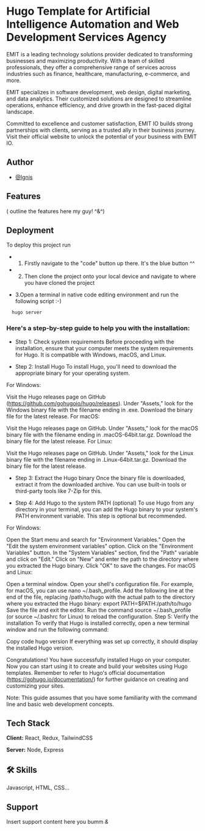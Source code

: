 
# Hugo Template for Artificial Intelligence Automation and Web Development Services Agency



EMIT is a leading technology solutions provider dedicated to transforming businesses and maximizing productivity. With a team of skilled professionals, they offer a comprehensive range of services across industries such as finance, healthcare, manufacturing, e-commerce, and more. 

EMIT specializes in software development, web design, digital marketing, and data analytics. Their customized solutions are designed to streamline operations, enhance efficiency, and drive growth in the fast-paced digital landscape. 

Committed to excellence and customer satisfaction, EMIT IO builds strong partnerships with clients, serving as a trusted ally in their business journey. Visit their official website to unlock the potential of your business with EMIT IO.
## Author

- [@Ignis](https://github.com/dracoignis-000)


## Features

( outline the features here my guy! ^&^)


## Deployment

To deploy this project run

- 1. Firstly navigate to the "code" button up there. It's the blue button ^^

- 2. Then clone the project onto your local device and navigate to where you have cloned the project

- 3.Open a terminal in native code editing environment and run the following script :-)

```bash
  hugo server
```

### Here's a step-by-step guide to help you with the installation:

- Step 1: Check system requirements
Before proceeding with the installation, ensure that your computer meets the system requirements for Hugo. It is compatible with Windows, macOS, and Linux.

- Step 2: Install Hugo
To install Hugo, you'll need to download the appropriate binary for your operating system.

For Windows:

Visit the Hugo releases page on GitHub (https://github.com/gohugoio/hugo/releases).
Under "Assets," look for the Windows binary file with the filename ending in .exe.
Download the binary file for the latest release.
For macOS:

Visit the Hugo releases page on GitHub.
Under "Assets," look for the macOS binary file with the filename ending in .macOS-64bit.tar.gz.
Download the binary file for the latest release.
For Linux:

Visit the Hugo releases page on GitHub.
Under "Assets," look for the Linux binary file with the filename ending in .Linux-64bit.tar.gz.
Download the binary file for the latest release.

- Step 3: Extract the Hugo binary
Once the binary file is downloaded, extract it from the downloaded archive. You can use built-in tools or third-party tools like 7-Zip for this.

- Step 4: Add Hugo to the system PATH (optional)
To use Hugo from any directory in your terminal, you can add the Hugo binary to your system's PATH environment variable. This step is optional but recommended.

For Windows:

Open the Start menu and search for "Environment Variables."
Open the "Edit the system environment variables" option.
Click on the "Environment Variables" button.
In the "System Variables" section, find the "Path" variable and click on "Edit."
Click on "New" and enter the path to the directory where you extracted the Hugo binary.
Click "OK" to save the changes.
For macOS and Linux:

Open a terminal window.
Open your shell's configuration file. For example, for macOS, you can use nano ~/.bash_profile.
Add the following line at the end of the file, replacing /path/to/hugo with the actual path to the directory where you extracted the Hugo binary:
export PATH=$PATH:/path/to/hugo
Save the file and exit the editor.
Run the command source ~/.bash_profile (or source ~/.bashrc for Linux) to reload the configuration.
Step 5: Verify the installation
To verify that Hugo is installed correctly, open a new terminal window and run the following command:

Copy code
hugo version
If everything was set up correctly, it should display the installed Hugo version.

Congratulations! You have successfully installed Hugo on your computer. Now you can start using it to create and build your websites using Hugo templates. Remember to refer to Hugo's official documentation (https://gohugo.io/documentation/) for further guidance on creating and customizing your sites.

Note: This guide assumes that you have some familiarity with the command line and basic web development concepts.

## Tech Stack

**Client:** React, Redux, TailwindCSS

**Server:** Node, Express


## 🛠 Skills
Javascript, HTML, CSS...


## Support

Insert support content here you bumm *&*  
